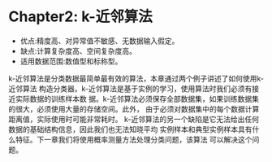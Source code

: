 # Chapter2: k-近邻算法
- 优点:精度高、对异常值不敏感、无数据输入假定。
- 缺点:计算复杂度高、空间复杂度高。
- 适用数据范围:数值型和标称型。

k-近邻算法是分类数据最简单最有效的算法，本章通过两个例子讲述了如何使用k-近邻算法 构造分类器。k-近邻算法是基于实例的学习，使用算法时我们必须有接近实际数据的训练样本数 据。k-近邻算法必须保存全部数据集，如果训练数据集的很大，必须使用大量的存储空间。此外， 由于必须对数据集中的每个数据计算距离值，实际使用时可能非常耗时。
k-近邻算法的另一个缺陷是它无法给出任何数据的基础结构信息，因此我们也无法知晓平均 实例样本和典型实例样本具有什么特征。下一章我们将使用概率测量方法处理分类问题，该算法 可以解决这个问题。




